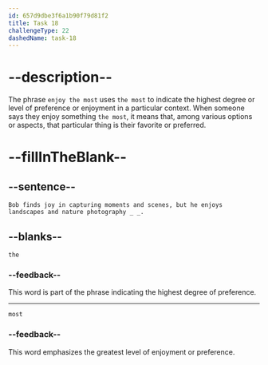 ```yaml
---
id: 657d9dbe3f6a1b90f79d81f2
title: Task 18
challengeType: 22
dashedName: task-18
---
```


# --description--

The phrase `enjoy the most` uses `the most` to indicate the highest degree or level of preference or enjoyment in a particular context. When someone says they enjoy something `the most`, it means that, among various options or aspects, that particular thing is their favorite or preferred.

# --fillInTheBlank--

## --sentence--

`Bob finds joy in capturing moments and scenes, but he enjoys landscapes and nature photography _ _.`

## --blanks--

`the`

### --feedback--

This word is part of the phrase indicating the highest degree of preference.

---

`most`

### --feedback--

This word emphasizes the greatest level of enjoyment or preference.
